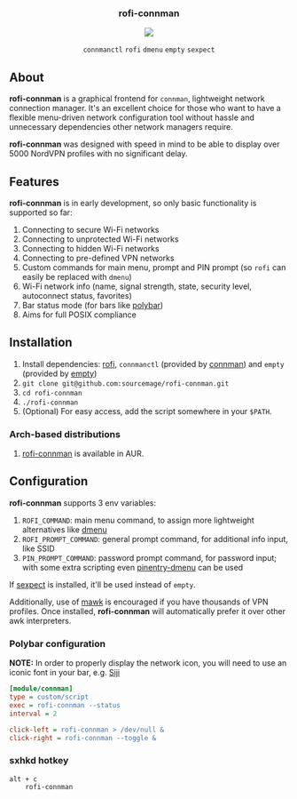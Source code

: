 <div align="center">
<h3>rofi-connman</h3>
<a href="https://github.com/sourcemage/rofi-connman/raw/master/.meta/demo.mp4">
<img src="https://github.com/sourcemage/rofi-connman/raw/master/.meta/prev.gif">
</a>

`connmanctl` `rofi` `dmenu` `empty` `sexpect`

</div>

## About

**rofi-connman** is a graphical frontend for `connman`, lightweight network connection manager. It's an excellent choice for those who want to have a flexible menu-driven network configuration tool without hassle and unnecessary dependencies other network managers require.

**rofi-connman** was designed with speed in mind to be able to display over 5000 NordVPN profiles with no significant delay.

## Features

**rofi-connman** is in early development, so only basic functionality is supported so far:

1. Connecting to secure Wi-Fi networks
1. Connecting to unprotected Wi-Fi networks
1. Connecting to hidden Wi-Fi networks
1. Connecting to pre-defined VPN networks
1. Custom commands for main menu, prompt and PIN prompt (so `rofi` can easily be replaced with `dmenu`)
1. Wi-Fi network info (name, signal strength, state, security level, autoconnect status, favorites)
1. Bar status mode (for bars like [polybar](https://github.com/polybar/polybar))
1. Aims for full POSIX compliance

## Installation

1. Install dependencies: [rofi](https://github.com/davatorium/rofi), `connmanctl` (provided by [connman](https://www.kernel.org/pub/linux/network/connman/)) and `empty` (provided by [empty](http://empty.sourceforge.net/))
1. `git clone git@github.com:sourcemage/rofi-connman.git`
1. `cd rofi-connman`
1. `./rofi-connman`
1. (Optional) For easy access, add the script somewhere in your `$PATH`.

### Arch-based distributions

1. [rofi-connman](https://aur.archlinux.org/packages/rofi-connman) is available in AUR.

## Configuration

**rofi-connman** supports 3 env variables:

1. `ROFI_COMMAND`: main menu command, to assign more lightweight alternatives like [dmenu](https://tools.suckless.org/dmenu/)
1. `ROFI_PROMPT_COMMAND`: general prompt command, for additional info input, like SSID
1. `PIN_PROMPT_COMMAND`: password prompt command, for password input; with some extra scripting even [pinentry-dmenu](https://github.com/ritze/pinentry-dmenu) can be used

If [sexpect](https://github.com/clarkwang/sexpect) is installed, it'll be used instead of `empty`.

Additionally, use of [mawk](https://invisible-island.net/mawk/) is encouraged if you have thousands of VPN profiles. Once installed, **rofi-connman** will automatically prefer it over other awk interpreters.

### Polybar configuration

**NOTE:** In order to properly display the network icon, you will need to use an iconic font in your bar, e.g. [Siji](https://github.com/stark/siji)

```ini
[module/connman]
type = custom/script
exec = rofi-connman --status
interval = 2

click-left = rofi-connman > /dev/null &
click-right = rofi-connman --toggle &
```

### sxhkd hotkey

```text
alt + c
	rofi-connman
```
